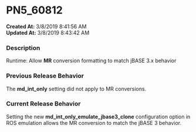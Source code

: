 # PN5_60812

**Created At:** 3/8/2019 8:41:56 AM  
**Updated At:** 3/8/2019 8:43:42 AM  


### Description

Runtime: Allow **MR** conversion formatting to match jBASE 3.x behavior



### Previous Release Behavior

The **md\_int\_only** setting did not apply to MR conversions.



### Current Release Behavior

Setting the new **md\_int\_only\_emulate\_jbase3\_clone** configuration option in ROS emulation allows the MR conversion to match the jBASE 3 behavior.
